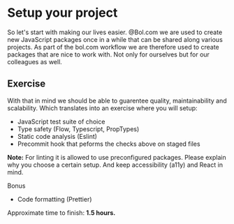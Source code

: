 # Setup your project
So let's start with making our lives easier. @Bol.com we are used to create new JavaScript packages once in a while that can be shared along various projects. As part of the bol.com workflow we are therefore used to create packages that are nice to work with. Not only for ourselves but for our colleagues as well.

## Exercise
With that in mind we should be able to guarentee quality, maintainability and scalability. Which translates into an exercise where you will setup:
* JavaScript test suite of choice
* Type safety (Flow, Typescript, PropTypes)
* Static code analysis (Eslint)
* Precommit hook that peforms the checks above on staged files

**Note:** For linting it is allowed to use preconfigured packages. Please explain why you choose a certain setup. And keep accessibility (a11y) and React in mind.

Bonus
* Code formatting (Prettier)

Approximate time to finish: **1.5 hours.**
